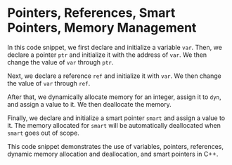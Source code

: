 # Pointers, References, Smart Pointers, Memory Management
In this code snippet, we first declare and initialize a variable `var`. Then, we declare a pointer `ptr` and initialize it with the address of `var`. We then change the value of `var` through `ptr`. 

Next, we declare a reference `ref` and initialize it with `var`. We then change the value of `var` through `ref`. 

After that, we dynamically allocate memory for an integer, assign it to `dyn`, and assign a value to it. We then deallocate the memory. 

Finally, we declare and initialize a smart pointer `smart` and assign a value to it. The memory allocated for `smart` will be automatically deallocated when `smart` goes out of scope. 

This code snippet demonstrates the use of variables, pointers, references, dynamic memory allocation and deallocation, and smart pointers in C++.